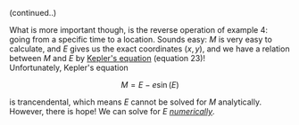 (continued..)

What is more important though, is the reverse operation of example $4$: going from a specific time to a location. Sounds easy: $M$ is very easy to calculate, and $E$ gives us the exact coordinates $(x, y)$, and we have a relation between $M$ and $E$ by [Kepler's equation](https://en.wikipedia.org/wiki/Kepler%27s_equation) (equation $23$)!\
Unfortunately, Kepler's equation
```math
M = E - e\sin (E)
```
is trancendental, which means $E$ cannot be solved for $M$ analytically.\
However, there is hope! We can solve for $E$ [*numerically*](https://en.wikipedia.org/wiki/Numerical_analysis).
